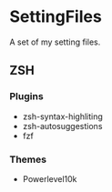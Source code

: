 # SettingFiles
A set of my setting files.

## ZSH

### Plugins

- zsh-syntax-highliting
- zsh-autosuggestions
- fzf

### Themes

- Powerlevel10k